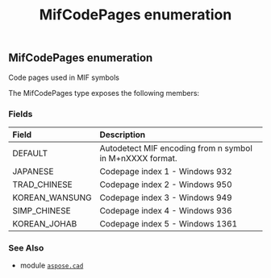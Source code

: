 ﻿---
title: MifCodePages enumeration
second_title: Aspose.CAD for Python via .NET API References
description: 
type: docs
weight: 730
url: /python-net/aspose.cad/mifcodepages/
is_root: false
---

## MifCodePages enumeration

Code pages used in MIF symbols



The MifCodePages type exposes the following members:

### Fields
| Field | Description |
| :- | :- |
| DEFAULT | Autodetect MIF encoding from n symbol in M+nXXXX format. |
| JAPANESE | Codepage index 1 - Windows 932 |
| TRAD_CHINESE | Codepage index 2 - Windows 950 |
| KOREAN_WANSUNG | Codepage index 3 - Windows 949 |
| SIMP_CHINESE | Codepage index 4 - Windows 936 |
| KOREAN_JOHAB | Codepage index 5 - Windows 1361 |



### See Also
* module [`aspose.cad`](..)
